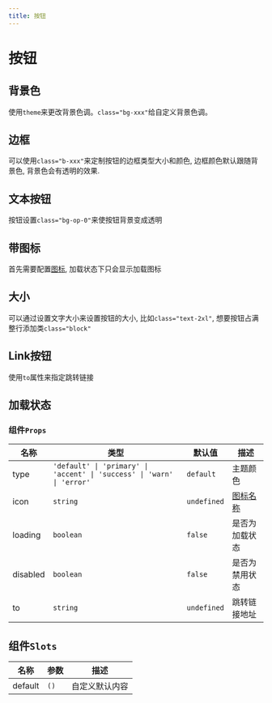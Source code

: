```yaml
---
title: 按钮
---
```

# 按钮

## 背景色
使用```theme```来更改背景色调。```class="bg-xxx"```给自定义背景色调。
<demo src="../example/button/basic.vue"/>

## 边框
可以使用```class="b-xxx"```来定制按钮的边框类型大小和颜色, 边框颜色默认跟随背景色, 背景色会有透明的效果.
<demo src="../example/button/border.vue"/>

## 文本按钮
按钮设置```class="bg-op-0"```来使按钮背景变成透明
<demo src="../example/button/text.vue" />

## 带图标
首先需要配置[图标](/components/icon), 加载状态下只会显示加载图标
<demo src="../example/button/icon.vue" />

## 大小
可以通过设置文字大小来设置按钮的大小, 比如```class="text-2xl"```, 想要按钮占满整行添加类```class="block"```
<demo src="../example/button/size.vue" />

## Link按钮
使用```to```属性来指定跳转链接
<demo src="../example/button/link.vue" />

## 加载状态
<demo src="../example/button/state.vue" />

### 组件```Props```
| 名称 | 类型 | 默认值 | 描述 |
| --- | --- | --- | --- |
| type | `'default' \| 'primary' \| 'accent' \| 'success' \| 'warn' \| 'error'` | `default` | 主题颜色 |
| icon | `string` | `undefined` | [图标名称](/components/icon) |
| loading | `boolean` | `false` | 是否为加载状态 |
| disabled | `boolean` | `false` | 是否为禁用状态 |
| to | `string` | `undefined` | 跳转链接地址 |

## 组件```Slots```
| 名称 | 参数 | 描述 |
| --- | --- | --- |
| default | `()` | 自定义默认内容 |